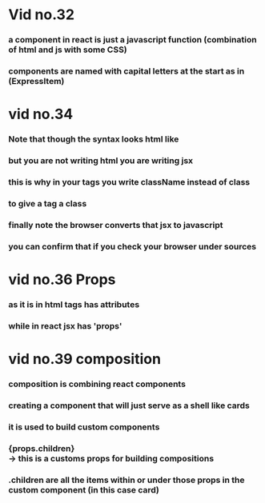 # Vid no.32
### a component in react is just a javascript function (combination of html and js with some CSS)
### components are named with capital letters at the start as in (ExpressItem)

# vid no.34
### Note that though the syntax looks html like
### but you are not writing html you are writing jsx
### this is why in your tags you write className instead of class 
### to give a tag a class 
### finally note the browser converts that jsx to javascript 
### you can confirm that if you check your browser under sources

# vid no.36 Props
### as it is in html tags has attributes 
### while in react jsx  has 'props' 

# vid no.39 composition
### composition is combining react components
### creating a component that will just serve as a shell like cards
### it is used to build custom components
### <div>{props.children}</div> -> this is a customs props for building compositions
### .children are all the items within or under those props in the custom component (in this case card)